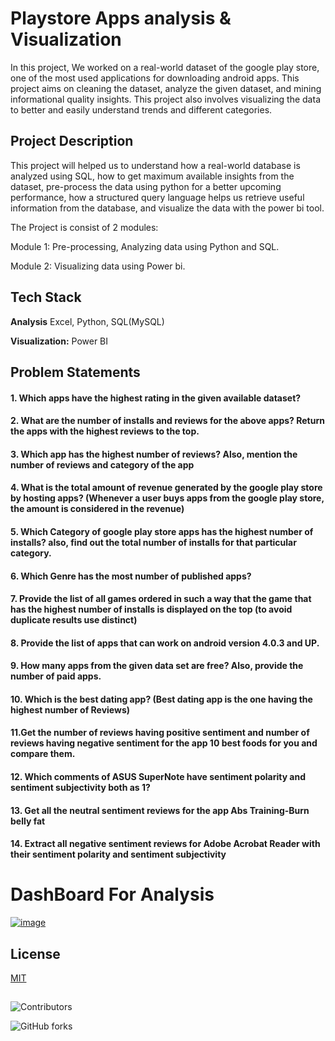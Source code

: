 # Playstore Apps analysis & Visualization

In this project, We worked on a real-world dataset of the google play
store, one of the most used applications for downloading android apps. This
project aims on cleaning the dataset, analyze the given dataset, and mining
informational quality insights. This project also involves visualizing the data to
better and easily understand trends and different categories.

 ## Project Description

This project will helped us to understand how a real-world database is analyzed
using SQL, how to get maximum available insights from the dataset,
pre-process the data using python for a better upcoming performance, how a
structured query language helps us retrieve useful information from the
database, and visualize the data with the power bi tool.


The Project is consist of 2 modules:

Module 1: Pre-processing, Analyzing data using Python and SQL.

Module 2: Visualizing data using Power bi.



## Tech Stack

**Analysis** Excel, Python, SQL(MySQL)

**Visualization:** Power BI


## Problem Statements

#### 1. Which apps have the highest rating in the given available dataset?
#### 2. What are the number of installs and reviews for the above apps? Return the apps with the highest reviews to the top.
#### 3. Which app has the highest number of reviews? Also, mention the number of reviews and category of the app
#### 4. What is the total amount of revenue generated by the google play store by hosting apps? (Whenever a user buys apps from the google play store, the amount is considered in the revenue)
#### 5. Which Category of google play store apps has the highest number of installs? also, find out the total number of installs for that particular category.
#### 6. Which Genre has the most number of published apps?
#### 7. Provide the list of all games ordered in such a way that the game that has the highest number of installs is displayed on the top (to avoid duplicate results use distinct)
#### 8. Provide the list of apps that can work on android version 4.0.3 and UP.
#### 9. How many apps from the given data set are free? Also, provide the number of paid apps.
#### 10. Which is the best dating app? (Best dating app is the one having the highest number of Reviews)
#### 11.Get the number of reviews having positive sentiment and number of reviews having negative sentiment for the app 10 best foods for you and compare them.
#### 12. Which comments of ASUS SuperNote have sentiment polarity and sentiment subjectivity both as 1?
#### 13. Get all the neutral sentiment reviews for the app Abs Training-Burn belly fat
#### 14. Extract all negative sentiment reviews for Adobe Acrobat Reader with their sentiment polarity and sentiment subjectivity


# DashBoard For Analysis
[![image](https://user-images.githubusercontent.com/85965486/216248100-d3a540f0-18b1-40de-9834-01eaa64150bb.png)
](https://youtu.be/rzqq1lyIMpk)

## License

[MIT](https://choosealicense.com/licenses/mit/)


## 






![Contributors](https://img.shields.io/github/contributors/gargmonika/PlayStore-Apps-Analysis)  

![GitHub forks](https://img.shields.io/github/forks/gargmonika/PlayStore-Apps-Analysis)
